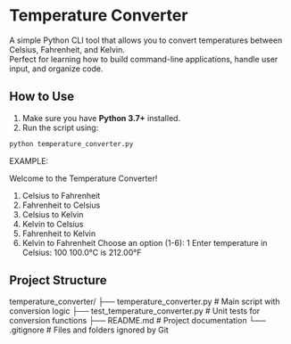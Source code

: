 # Temperature Converter 

A simple Python CLI tool that allows you to convert temperatures between Celsius, Fahrenheit, and Kelvin.  
Perfect for learning how to build command-line applications, handle user input, and organize code.

## How to Use

1. Make sure you have **Python 3.7+** installed.
2. Run the script using:

```bash
python temperature_converter.py
```

EXAMPLE:

Welcome to the Temperature Converter!
1. Celsius to Fahrenheit
2. Fahrenheit to Celsius
3. Celsius to Kelvin
4. Kelvin to Celsius
5. Fahrenheit to Kelvin
6. Kelvin to Fahrenheit
Choose an option (1-6): 1
Enter temperature in Celsius: 100
100.0°C is 212.00°F


## Project Structure

temperature_converter/
├── temperature_converter.py # Main script with conversion logic
├── test_temperature_converter.py # Unit tests for conversion functions
├── README.md # Project documentation
└── .gitignore # Files and folders ignored by Git